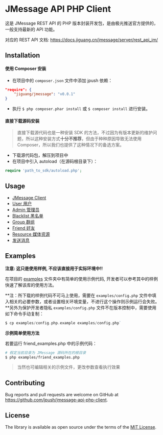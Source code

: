# JMessage API PHP Client

这是 JMessage REST API 的 PHP 版本封装开发包，是由极光推送官方提供的，一般支持最新的 API 功能。

对应的 REST API 文档: https://docs.jiguang.cn/jmessage/server/rest_api_im/

## Installation

#### 使用 Composer 安装

- 在项目中的 `composer.json` 文件中添加 jpush 依赖：

```json
"require": {
    "jiguang/jmessage": "v0.0.1"
}
```

- 执行 `$ php composer.phar install` 或 `$ composer install` 进行安装。

#### 直接下载源码安装

> 直接下载源代码也是一种安装 SDK 的方法，不过因为有版本更新的维护问题，所以这种安装方式**十分不推荐**，但由于种种原因导致无法使用 Composer，所以我们也提供了这种情况下的备选方案。

- 下载源代码包，解压到项目中
- 在项目中引入 autoload（在源码根目录下）：

```php
require 'path_to_sdk/autoload.php';
```

## Usage

* [JMessage Client](https://github.com/jpush/jmessage-api-php-client/blob/master/GUIDE.md#jmessage-client)
* [User 用户](https://github.com/jpush/jmessage-api-php-client/blob/master/GUIDE.md#user-用户)
* [Admin 管理员](https://github.com/jpush/jmessage-api-php-client/blob/master/GUIDE.md#admin-管理员)
* [Blacklist 黑名单](https://github.com/jpush/jmessage-api-php-client/blob/master/GUIDE.md#blacklist-黑名单)
* [Group 群组](https://github.com/jpush/jmessage-api-php-client/blob/master/GUIDE.md#group-群组)
* [Friend 好友](https://github.com/jpush/jmessage-api-php-client/blob/master/GUIDE.md#friend-好友)
* [Resource 媒体资源](https://github.com/jpush/jmessage-api-php-client/blob/master/GUIDE.md#resource-媒体资源)
* [发送消息](https://github.com/jpush/jmessage-api-php-client/blob/master/GUIDE.md#发送消息)

## Examples

**注意: 这只是使用样例, 不应该直接用于实际环境中!!**

在项目的 [examples](https://github.com/jpush/jmessage-api-php-client/tree/master/examples) 文件夹中有简单的使用示例代码, 开发者可以参考其中的样例快速了解该库的使用方法。

**注：所下载的样例代码不可马上使用，需要在 `examples/config.php` 文件中填入相关的必要参数，或者设置相关环境变量，不进行这个操作则示例运行会失败。**另外为保护开发者隐私 `examples/config.php` 文件不在版本控制中，需要使用如下命令手动复制：

```php
$ cp examples/config.php.example examples/config.php`
```

**示例简单使用方法**

若要运行 friend_examples.php 中的示例代码：

```bash
# 假定当前目录为 JMessage 源码所在的根目录
$ php examples/friend_examples.php
```
> 当然也可编辑相关的示例文件，更改参数查看执行效果

## Contributing

Bug reports and pull requests are welcome on GitHub at https://github.com/jpush/jmessage-api-php-client.

## License

The library is available as open source under the terms of the [MIT License](http://opensource.org/licenses/MIT).
